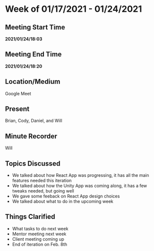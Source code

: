 # Week of 01/17/2021 - 01/24/2021

## Meeting Start Time

**2021/01/24/18:03**

## Meeting End Time

**2021/01/24/18:20**

## Location/Medium

Google Meet

## Present

Brian, Cody, Daniel, and Will

## Minute Recorder

Will

## Topics Discussed

- We talked about how React App was progressing, it has all the main features needed this iteration
- We talked about how the Unity App was coming along, it has a few tweaks needed, but going well
- We gave some feeback on React App design choices
- We talked about what to do in the upcoming week

## Things Clarified

- What tasks to do next week
- Mentor meeting next week
- Client meeting coming up
- End of iteration on Feb. 8th

